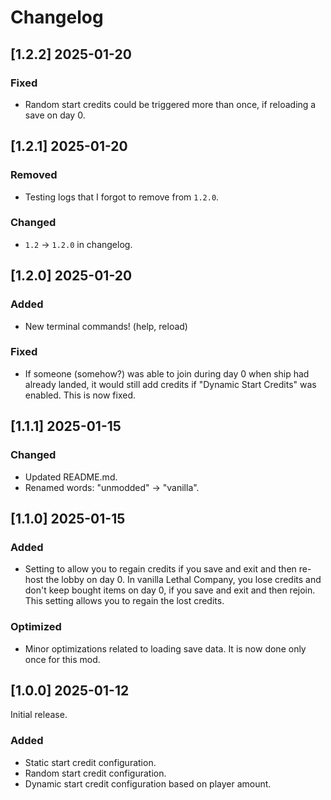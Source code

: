 # Changelog

## [1.2.2] 2025-01-20

### Fixed
- Random start credits could be triggered more than once, if reloading a save on day 0.

## [1.2.1] 2025-01-20

### Removed
- Testing logs that I forgot to remove from `1.2.0`.

### Changed
- `1.2` -> `1.2.0` in changelog.

## [1.2.0] 2025-01-20

### Added
- New terminal commands! (help, reload)

### Fixed
- If someone (somehow?) was able to join during day 0 when ship had already landed, it would still add credits if "Dynamic Start Credits" was enabled. This is now fixed.

## [1.1.1] 2025-01-15

### Changed
- Updated README.md.
- Renamed words: "unmodded" -> "vanilla".

## [1.1.0] 2025-01-15

### Added
- Setting to allow you to regain credits if you save and exit and then re-host the lobby on day 0. In vanilla Lethal Company, you lose credits and don't keep bought items on day 0, if you save and exit and then rejoin. This setting allows you to regain the lost credits.

### Optimized
- Minor optimizations related to loading save data. It is now done only once for this mod.

## [1.0.0] 2025-01-12
Initial release.

### Added
- Static start credit configuration.
- Random start credit configuration.
- Dynamic start credit configuration based on player amount.
